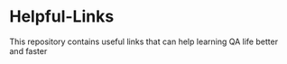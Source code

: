 # Helpful-Links
This repository contains useful links that can help learning QA life better and faster
